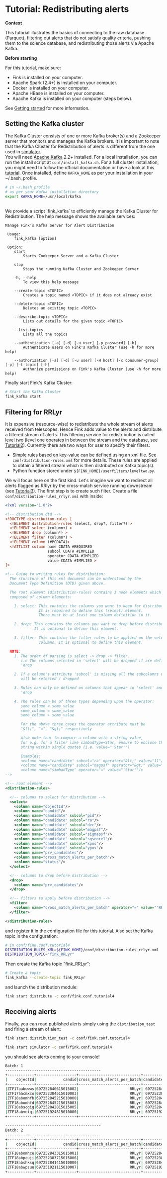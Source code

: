 # Tutorial: Redistributing alerts

**Context**

This tutorial illustrates the basics of connecting to the raw database (Parquet), filtering out alerts that do not satisfy quality criteria, pushing them to the science database, and redistributing those alerts via Apache Kafka.

**Before starting**

For this tutorial, make sure:

* Fink is installed on your computer.
* Apache Spark (2.4+) is installed on your computer.
* Docker is installed on your computer.
* Apache HBase is installed on your computer.
* Apache Kafka is installed on your computer (steps below).

See [Getting started](../index.md) for more information.

## Setting the Kafka cluster

The Kafka Cluster consists of one or more Kafka broker(s) and a Zookeeper server that monitors and manages the Kafka brokers.
It is important to note that the Kafka Cluster for Redistribution of alerts is different from the one used in [simulator](simulator.md).
<br>
You will need [Apache Kafka](https://kafka.apache.org/) 2.2+ installed. For a local installation, you can run the install script at `conf/install_kafka.sh`. For a full cluster installation, you might need to follow the official documentation or have a look at this [tutorial](https://github.com/JulienPeloton/mini_spark_broker/blob/master/notes/benchmark.md). Once installed, define `KAFKA_HOME` as per your installation in your ~/.bash_profile.

```bash
# in ~/.bash_profile
# as per your Kafka installation directory
export KAFKA_HOME=/usr/local/kafka
```
<br>
We provide a script `fink_kafka` to efficiently manage the Kafka Cluster for Redistribution. The help message shows the available services:

```plain
Manage Fink's Kafka Server for Alert Distribution

 Usage:
 	fink_kafka [option]

 Option:
 	start
 		Starts Zookeeper Server and a Kafka Cluster

 	stop
 		Stops the running Kafka Cluster and Zookeeper Server

 	-h, --help
 		To view this help message

 	--create-topic <TOPIC>
 		Creates a topic named <TOPIC> if it does not already exist

 	--delete-topic <TOPIC>
 		Deletes an existing topic <TOPIC>

 	--describe-topic <TOPIC>
 		Lists out details for the given topic <TOPIC>

 	--list-topics
 		Lists all the topics

 	--authentication [-a] [-d] [-u user] [-p password] [-h]
 		Authenticate users on Fink's Kafka Cluster (use -h for more help)

 	--authorization [-a] [-d] [-u user] [-H host] [-c consumer-group] [-p] [-t topic] [-h]
 		Authorize permissions on Fink's Kafka Cluster (use -h for more help)
```

Finally start Fink's Kafka Cluster:

```bash
# Start the Kafka Cluster
fink_kafka start
```

## Filtering for RRLyr

It is expensive (resource-wise) to redistribute the whole stream of alerts
received from telescopes. Hence Fink adds value to the alerts and distribute a
filtered stream of alerts. This filtering service for redistribution is called level two (level one operates in between the stream and the database, see [Tutorial2](bogus_filtering.md)). Currently there are two ways for user to specify their filters:

- Simple rules based on key-value can be defined using an xml file. See `conf/distribution-rules.xml` for more details. These rules are applied to obtain a filtered stream which is then distributed on Kafka topic(s).
- Python function stored under `${FINK_HOME}/userfilters/leveltwo.py`.

We will focus here on the first kind. Let's imagine we want to redirect all alerts flagged as RRlyr by the cross-match service running downstream (see [Tutorial3](processing_alerts.md)). The first step is to create such filter. Create a file `conf/distribution-rules_rrlyr.xml` with inside:

```xml
<?xml version="1.0"?>

<!-- distribution.dtd -->
<!DOCTYPE distribution-rules [
  <!ELEMENT distribution-rules (select, drop?, filter?) >
  <!ELEMENT select (column+) >
  <!ELEMENT drop (column*) >
  <!ELEMENT filter (column*) >
  <!ELEMENT column (#PCDATA)>
  <!ATTLIST column name CDATA #REQUIRED
                   subcol CDATA #IMPLIED
                   operator CDATA #IMPLIED
                   value CDATA #IMPLIED >
]>

<!-- Guide to writing rules for distribution:
  The sturcture of this xml document can be understood by the
  Document Type Definition (DTD) given above.

  The root element (distribution-rules) contains 3 node elements which are
  composed of column elements:

    1. select: This contains the columns you want to keep for distribution
               It is required to define this (select) element.
               There must be at least one column definition in it.

    2. drop: This contains the columns you want to drop before distribution
             It is optional to define this element.

    3. filter: This contains the filter rules to be applied on the selected
               columns. It is optional to define this element.

  NOTE:
    1. The order of parsing is select -> drop -> filter.
       i.e The columns selected in 'select' will be dropped if are defined in
       'drop'

    2. If a column's attribute 'subcol' is missing all the subcolumns under it
       will be selected / dropped

    3. Rules can only be defined on columns that appear in 'select' and not in
       'drop'

    4. The rules can be of three types depending upon the operator:
       some_column < some_value
       some_column = some_value
       some_column > some_value

       For the above three cases the operator attribute must be
       "&lt;", "=", "&gt;" respectively

       Also note that to compare a column with a string value,
       for e.g. for a filter like simbadType=Star, ensure to enclose the
       string within single quotes (i.e. value="'Star'")

       Examples:
       <column name="candidate" subcol="ra" operator="&lt;" value="11"/>
       <column name="candidate" subcol="magpsf" operator="&gt;" value="15"/>
       <column name="simbadType" operator="=" value="'Star'"/>
-->

<!-- root element -->
<distribution-rules>

  <!-- columns to select for distribution -->
  <select>
    <column name="objectId"/>
    <column name="candid"/>
    <column name="candidate" subcol="pid"/>
    <column name="candidate" subcol="ra"/>
    <column name="candidate" subcol="dec"/>
    <column name="candidate" subcol="magpsf"/>
    <column name="candidate" subcol="sigmapsf"/>
    <column name="candidate" subcol="sgscore1"/>
    <column name="candidate" subcol="xpos"/>
    <column name="candidate" subcol="ypos"/>
    <column name="prv_candidates"/>
    <column name="cross_match_alerts_per_batch"/>
    <column name="status"/>
  </select>

  <!-- columns to drop before distribution -->
  <drop>
    <column name="prv_candidates"/>
  </drop>

  <!-- filters to apply before distribution -->
  <filter>
    <column name="cross_match_alerts_per_batch" operator="=" value="'RRLyr'"/>
  </filter>

</distribution-rules>
```

and register it in the configuration file for this tutorial.
Also set the Kafka topic in the configuration:

```bash
# in conf/fink.conf.tutorial4
DISTRIBUTION_RULES_XML=${FINK_HOME}/conf/distribution-rules_rrlyr.xml
DISTRIBUTION_TOPIC="fink_RRLyr"
```

Then create the Kafka topic "fink_RRLyr":

```bash
# Create a topic
fink_kafka --create-topic fink_RRLyr
```

and launch the distribution module:

```bash
fink start distribute -c conf/fink.conf.tutorial4
```

## Receiving alerts

Finally, you can read published alerts simply using the `distribution_test` and firing a stream of alert:

```bash
fink start distribution_test -c conf/fink.conf.tutorial4

fink start simulator -c conf/fink.conf.tutorial4
```

you should see alerts coming to your console!

```bash
Batch: 1
-------------------------------------------
+------------+------------------+----------------------------+-------------+------------+-------------+----------------+------------------+------------------+--------------+--------------+
|    objectId|            candid|cross_match_alerts_per_batch|candidate_pid|candidate_ra|candidate_dec|candidate_magpsf|candidate_sigmapsf|candidate_sgscore1|candidate_xpos|candidate_ypos|
+------------+------------------+----------------------------+-------------+------------+-------------+----------------+------------------+------------------+--------------+--------------+
|ZTF17aabuwws|697252840615015002|                       RRLyr| 697252840615|  12.5901418|  -13.2635671|       17.522726|       0.057127114|          0.975042|     2111.8171|     1969.6313|
|ZTF17aacmxco|697252384615010003|                       RRLyr| 697252384615|  12.0926934|  -16.5006772|       16.622976|        0.04782733|          0.994583|      2709.875|     1606.9048|
|ZTF18abomhfb|697252845215010000|                       RRLyr| 697252845215|  13.4967827|   -6.2207403|       17.747196|        0.08618406|          0.991042|     1952.7511|       443.525|
|ZTF18abomhfd|697252845215015003|                       RRLyr| 697252845215|  13.6041884|   -6.4889285|       18.477196|         0.0998575|               1.0|     1574.6538|       1397.36|
|ZTF18abscgig|697252842815015005|                       RRLyr| 697252842815|  10.1513607|  -10.3180915|       17.418629|       0.053634793|              0.99|      496.2473|     1409.0757|
|ZTF18abvetqi|697251924815010000|                       RRLyr| 697251924815|  27.0731769|  -20.5352633|       16.319065|        0.08220117|          0.977917|      522.8542|      323.3284|
+------------+------------------+----------------------------+-------------+------------+-------------+----------------+------------------+------------------+--------------+--------------+

-------------------------------------------
Batch: 2
-------------------------------------------
+------------+------------------+----------------------------+-------------+------------+-------------+----------------+------------------+------------------+--------------+--------------+
|    objectId|            candid|cross_match_alerts_per_batch|candidate_pid|candidate_ra|candidate_dec|candidate_magpsf|candidate_sigmapsf|candidate_sgscore1|candidate_xpos|candidate_ypos|
+------------+------------------+----------------------------+-------------+------------+-------------+----------------+------------------+------------------+--------------+--------------+
|ZTF18abomhce|697252843315015001|                       RRLyr| 697252843315|  14.7483349|   -8.1481062|       18.281933|        0.08949222|               1.0|     1095.4298|      518.3077|
|ZTF18abpcuji|697252383715015006|                       RRLyr| 697252383715|  15.9918596|  -15.6061025|       16.524786|        0.04760386|               1.0|     2592.0396|     1411.4147|
|ZTF18abshksq|697252841415010000|                       RRLyr| 697252841415|   8.8141708|  -12.7276091|       17.599586|        0.07282244|               1.0|     2013.5485|       127.911|
|ZTF18abwpsuu|697251921115010007|                       RRLyr| 697251921115|   23.062596|  -27.7120427|       18.051065|         0.0943352|          0.996667|      654.3224|     2145.2178|
+------------+------------------+----------------------------+-------------+------------+-------------+----------------+------------------+------------------+--------------+--------------+

```
